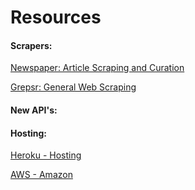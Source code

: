 # Resources

#### Scrapers:

[Newspaper: Article Scraping and Curation](https://www.gitbook.com/book/tristanburke/bias-scraper/edit#)

[Grepsr: General Web Scraping](https://www.grepsr.com/)

#### New API's:

#### Hosting:

[Heroku - Hosting](https://www.heroku.com/platform)

[AWS - Amazon](https://aws.amazon.com/)

